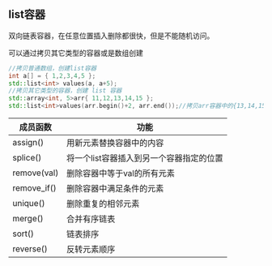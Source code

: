 ## list容器

双向链表容器，在任意位置插入删除都很快，但是不能随机访问。

可以通过拷贝其它类型的容器或是数组创建

```cpp
//拷贝普通数组，创建list容器
int a[] = { 1,2,3,4,5 };
std::list<int> values(a, a+5);
//拷贝其它类型的容器，创建 list 容器
std::array<int, 5>arr{ 11,12,13,14,15 };
std::list<int>values(arr.begin()+2, arr.end());//拷贝arr容器中的{13,14,15}
```

| 成员函数    | 功能                                     |
| ----------- | ---------------------------------------- |
| assign()    | 用新元素替换容器中的内容                 |
| splice()    | 将一个list容器插入到另一个容器指定的位置 |
| remove(val) | 删除容器中等于val的所有元素              |
| remove_if() | 删除容器中满足条件的元素                 |
| unique()    | 删除重复的相邻元素                       |
| merge()     | 合并有序链表                             |
| sort()      | 链表排序                                 |
| reverse()   | 反转元素顺序                             |